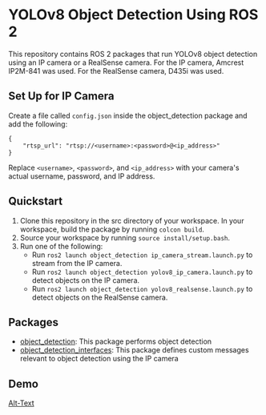# YOLOv8 Object Detection Using ROS 2
This repository contains ROS 2 packages that run YOLOv8 object detection using an IP camera or a RealSense camera. For the IP camera, Amcrest IP2M-841 was used. For the RealSense camera, D435i was used.
## Set Up for IP Camera
Create a file called `config.json` inside the object_detection package and add the following:
```
{
    "rtsp_url": "rtsp://<username>:<password>@<ip_address>"
}
```
Replace `<username>`, `<password>`, and `<ip_address>` with your camera's actual username, password, and IP address.
## Quickstart
1. Clone this repository in the src directory of your workspace. In your workspace, build the package by running `colcon build`.
2. Source your workspace by running `source install/setup.bash`.
3. Run one of the following:
    * Run `ros2 launch object_detection ip_camera_stream.launch.py` to stream from the IP camera.
    * Run `ros2 launch object_detection yolov8_ip_camera.launch.py` to detect objects on the IP camera.
    * Run `ros2 launch object_detection yolov8_realsense.launch.py` to detect objects on the RealSense camera.

## Packages
* [object_detection](https://github.com/r-shima/yolov8_ros2/tree/main/object_detection): This package performs object detection
* [object_detection_interfaces](https://github.com/r-shima/yolov8_ros2/tree/main/object_detection_interfaces): This package defines custom messages relevant to object detection using the IP camera
## Demo

[Alt-Text](https://github.com/r-shima/yolov8_ros2/assets/113070827/6938fc33-072d-46d5-b4a3-9c8699909954)
